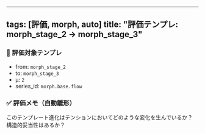 <!--
@zettel_type: unknown
@description: 分類不能。手動で確認が必要。
-->

---
tags: [評価, morph, auto]
title: "評価テンプレ: morph_stage_2 → morph_stage_3"
---

### 📌 評価対象テンプレ

- from: `morph_stage_2`
- to: `morph_stage_3`
- μ: `2`
- series_id: `morph.base.flow`

### ✅ 評価メモ（自動雛形）

このテンプレート進化はテンションにおいてどのような変化を生んでいるか？  
構造的妥当性はあるか？  
